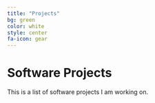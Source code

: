 ```yaml
---
title: "Projects"
bg: green
color: white
style: center
fa-icon: gear
---
```


# Software Projects
This is a list of software projects I am working on.